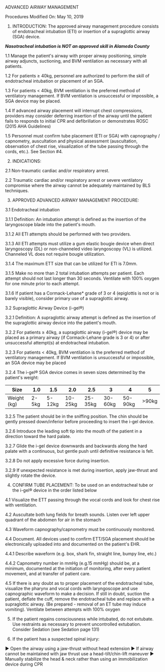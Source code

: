 ADVANCED AiRWAY MANAGEMENT

Procedures
Modified On: May 10, 2019

1. INTRODUCTION: The approved airway management procedure consists of endotracheal intubation (ETI) or insertion of a supraglottic airway (SGA) device.

***Nasotracheal intubation is NOT an approved skill in Alameda County***

1.1 Manage the patient's airway with proper airway positioning, simple airway adjuncts, suctioning, and BVM ventilation as necessary with all patients.

1.2 For patients ≥ 40kg, personnel are authorized to perform the skill of endotracheal intubation or placement of an SGA.

1.3 For patients < 40kg, BVM ventilation is the preferred method of ventilatory management. If BVM ventilation is unsuccessful or impossible, a SGA device may be placed.

1.4 If advanced airway placement will interrupt chest compressions, providers may consider deferring insertion of the airway until the patient fails to responds to initial CPR and defibrillation or demonstrates ROSC (2015 AHA Guidelines)

1.5 Personnel must confirm tube placement (ETI or SGA) with capnography / capnometry, auscultation and physical assessment (auscultation, observation of chest rise, visualization of the tube passing through the cords, etc.). See Section #4.

2. INDICATIONS:

2.1 Non-traumatic cardiac and/or respiratory arrest.

2.2 Traumatic cardiac and/or respiratory arrest or severe ventilatory compromise where the airway cannot be adequately maintained by BLS techniques.

3. APPROVED ADVANCED AIRWAY MANAGEMENT PROCEDURE:

3.1 Endotracheal intubation

3.1.1 Definition: An intubation attempt is defined as the insertion of the laryngoscope blade into the patient's mouth.

3.1.2 All ETI attempts should be performed with two providers.

3.1.3 All ETI attempts must utilize a gum elastic bougie device when direct laryngoscopy (DL) or non-channeled video laryngoscopy (VL) is utilized. Channeled VL does not require bougie utilization.

3.1.4 The maximum ETT size that can be utilized for ETI is 7.0mm.

3.1.5 Make no more than 2 total intubation attempts per patient. Each attempt should not last longer than 30 seconds. Ventilate with 100% oxygen for one minute prior to each attempt.

3.1.6 If patient has a Cormack-Lehane* grade of 3 or 4 (epiglottis is not or is barely visible), consider primary use of a supraglottic airway.

3.2 Supraglottic Airway Device (i-gel®)

3.2.1 Definition: A supraglottic airway attempt is defined as the insertion of the supraglottic airway device into the patient's mouth.

3.2.2 For patients ≥ 40kg, a supraglottic airway (i-gel®) device may be placed as a primary airway (if Cormack-Lehane grade is 3 or 4) or after unsuccessful attempt(s) at endotracheal intubation.

3.2.3 For patients < 40kg, BVM ventilation is the preferred method of ventilatory management. If BVM ventilation is unsuccessful or impossible, an SGA device may be placed

3.2.4 The i-gel® SGA device comes in seven sizes determined by the patient's weight:

| Size | 1.0 | 1.5 | 2.0 | 2.5 | 3 | 4 | 5 |
|------|-----|-----|-----|-----|-----|------|------|
| Weight (kg) | 2-5kg | 5-12kg | 10-25kg | 25-35kg | 30-60kg | 50-90kg | >90kg |

3.2.5 The patient should be in the sniffing position. The chin should be gently pressed down/inferior before proceeding to insert the i-gel device.

3.2.6 Introduce the leading soft tip into the mouth of the patient in a direction toward the hard palate.

3.2.7 Glide the i-gel device downwards and backwards along the hard palate with a continuous, but gentle push until definitive resistance is felt.

3.2.8 Do not apply excessive force during insertion.

3.2.9 If unexpected resistance is met during insertion, apply jaw-thrust and slightly rotate the device.

4. CONFIRM TUBE PLACEMENT: To be used on an endotracheal tube or the i-gel® device in the order listed below

4.1 Visualize the ETT passing through the vocal cords and look for chest rise with ventilation.

4.2 Auscultate both lung fields for breath sounds. Listen over left upper quadrant of the abdomen for air in the stomach

4.3 Waveform capnography/capnometry must be continuously monitored.

4.4 Document. All devices used to confirm ETT/SGA placement should be electronically uploaded into and documented on the patient's EHR.

4.4.1 Describe waveform (e.g. box, shark fin, straight line, bumpy line, etc.)

4.4.2 Capnometry number in mmHg (e.g.15 mmHg) should be, at a minimum, documented at the initiation of monitoring, after every patient movement, and at transfer of patient care.

4.5 If there is any doubt as to proper placement of the endotracheal tube, visualize the pharynx and vocal cords with laryngoscope and use capnographic waveform to make a decision. If still in doubt, suction the patient, deflate the cuff, remove the endotracheal tube and replace with a supraglottic airway. (Be prepared - removal of an ET tube may induce vomiting). Ventilate between attempts with 100% oxygen

5. If the patient regains consciousness while intubated, do not extubate. Use restraints as necessary to prevent uncontrolled extubation. Consider Sedation (see Sedation page 131)

6. If the patient has a suspected spinal injury:

► Open the airway using a jaw-thrust without head extension
► If airway cannot be maintained with jaw thrust use a head-tilt/chin-lift maneuver
► Manually stabilize the head & neck rather than using an immobilization device during CPR





